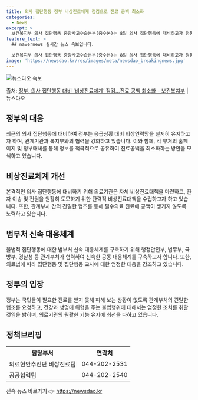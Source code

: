 ```yaml
---
title: 의사 집단행동 정부 비상진료체계 점검으로 진료 공백 최소화
categories:
  - News
excerpt: >
  보건복지부 의사 집단행동 중앙사고수습본부(중수본)는 8일 의사 집단행동에 대비하고자 정통령 중앙비상진료상황실…
feature_text: >
  ## navernews 실시간 뉴스 속보입니다.

  보건복지부 의사 집단행동 중앙사고수습본부(중수본)는 8일 의사 집단행동에 대비하고자 정통령 중앙비상진료상황실…
image: 'https://newsdao.kr/res/images/meta/newsdao_breakingnews.jpg'
---
```


![뉴스다오 속보](https://newsdao.kr/res/images/meta/newsdao_breakingnews.jpg)

<p>출처: <a href="https://newsdao.kr/3135" rel="dofollow">정부, 의사 집단행동 대비 ‘비상진료체계’ 점검…진료 공백 최소화 - 보건복지부</a> | 뉴스다오</p>

<h2 data-ke-size="size26">정부의 대응</h2>
<p data-ke-size="size16">최근의 의사 집단행동에 대비하여 정부는 응급상황 대비 비상연락망을 철저히 유지하고자 하며, 관계기관과 복지부와의 협력을 강화하고 있습니다. 이와 함께, 각 부처의 홈페이지 및 정부매체를 통해 정보를 적극적으로 공유하여 진료공백을 최소화하는 방안을 모색하고 있습니다.</p>

<h2 data-ke-size="size26">비상진료체계 개선</h2>
<p data-ke-size="size16">본격적인 의사 집단행동에 대비하기 위해 의료기관은 자체 비상진료대책을 마련하고, 환자 이송 및 전원을 원활히 도모하기 위한 탄력적 비상진료대책을 수립하고자 하고 있습니다. 또한, 관계부처 간의 긴밀한 협조를 통해 필수의료 진료에 공백이 생기지 않도록 노력하고 있습니다.</p>

<h2 data-ke-size="size26">범부처 신속 대응체계</h2>
<p data-ke-size="size16">불법적 집단행동에 대한 범부처 신속 대응체계를 구축하기 위해 행정안전부, 법무부, 국방부, 경찰청 등 관계부처가 협력하여 신속한 공동 대응체계를 구축하고자 합니다. 또한, 의료법에 따라 집단행동 및 집단행동 교사에 대한 엄정한 대응을 강조하고 있습니다.</p>

<h2 data-ke-size="size26">정부의 입장</h2>
<p data-ke-size="size16">정부는 국민들이 필요한 진료를 받지 못해 피해 보는 상황이 없도록 관계부처의 긴밀한 협조를 요청하고, 건강과 생명에 위협을 주는 불법행위에 대해서는 엄정한 조치를 취할 것임을 밝히며, 의료기관의 원활한 기능 유지에 최선을 다하고 있습니다.</p>

<h2 data-ke-size="size26">정책브리핑</h2>
<table>
  <tr>
    <th>담당부서</th>
    <th>연락처</th>
  </tr>
  <tr>
    <td>의료현안추진단 비상진료팀</td>
    <td>044-202-2531</td>
  </tr>
  <tr>
    <td>공공협력팀</td>
    <td>044-202-2540</td>
  </tr>
</table>
<p data-ke-size="size16"></p> 

신속 뉴스 바로가기 👉 <a href="https://newsdao.kr" rel="dofollow">https://newsdao.kr</a>


